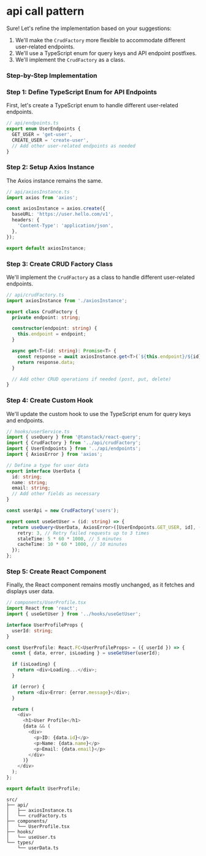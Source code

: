 # api call pattern 
Sure! Let's refine the implementation based on your suggestions:

1. We'll make the `CrudFactory` more flexible to accommodate different user-related endpoints.
2. We'll use a TypeScript enum for query keys and API endpoint postfixes.
3. We'll implement the `CrudFactory` as a class.

### Step-by-Step Implementation

### Step 1: Define TypeScript Enum for API Endpoints

First, let's create a TypeScript enum to handle different user-related endpoints.

```typescript
// api/endpoints.ts
export enum UserEndpoints {
  GET_USER = 'get-user',
  CREATE_USER = 'create-user',
  // Add other user-related endpoints as needed
}
```

### Step 2: Setup Axios Instance

The Axios instance remains the same.

```typescript
// api/axiosInstance.ts
import axios from 'axios';

const axiosInstance = axios.create({
  baseURL: 'https://user.hello.com/v1',
  headers: {
    'Content-Type': 'application/json',
  },
});

export default axiosInstance;
```

### Step 3: Create CRUD Factory Class

We'll implement the `CrudFactory` as a class to handle different user-related endpoints.

```typescript
// api/crudFactory.ts
import axiosInstance from './axiosInstance';

export class CrudFactory {
  private endpoint: string;

  constructor(endpoint: string) {
    this.endpoint = endpoint;
  }

  async get<T>(id: string): Promise<T> {
    const response = await axiosInstance.get<T>(`${this.endpoint}/${id}`);
    return response.data;
  }

  // Add other CRUD operations if needed (post, put, delete)
}
```

### Step 4: Create Custom Hook

We'll update the custom hook to use the TypeScript enum for query keys and endpoints.

```typescript
// hooks/userService.ts
import { useQuery } from '@tanstack/react-query';
import { CrudFactory } from '../api/crudFactory';
import { UserEndpoints } from '../api/endpoints';
import { AxiosError } from 'axios';

// Define a type for user data
export interface UserData {
  id: string;
  name: string;
  email: string;
  // Add other fields as necessary
}

const userApi = new CrudFactory('users');

export const useGetUser = (id: string) => {
  return useQuery<UserData, AxiosError>([UserEndpoints.GET_USER, id], () => userApi.get<UserData>(UserEndpoints.GET_USER + '/' + id), {
    retry: 3, // Retry failed requests up to 3 times
    staleTime: 5 * 60 * 1000, // 5 minutes
    cacheTime: 10 * 60 * 1000, // 10 minutes
  });
};
```

### Step 5: Create React Component

Finally, the React component remains mostly unchanged, as it fetches and displays user data.

```typescript
// components/UserProfile.tsx
import React from 'react';
import { useGetUser } from '../hooks/useGetUser';

interface UserProfileProps {
  userId: string;
}

const UserProfile: React.FC<UserProfileProps> = ({ userId }) => {
  const { data, error, isLoading } = useGetUser(userId);

  if (isLoading) {
    return <div>Loading...</div>;
  }

  if (error) {
    return <div>Error: {error.message}</div>;
  }

  return (
    <div>
      <h1>User Profile</h1>
      {data && (
        <div>
          <p>ID: {data.id}</p>
          <p>Name: {data.name}</p>
          <p>Email: {data.email}</p>
        </div>
      )}
    </div>
  );
};

export default UserProfile;
```


```
src/
├── api/
│   ├── axiosInstance.ts
│   └── crudFactory.ts
├── components/
│   └── UserProfile.tsx
├── hooks/
│   └── useUser.ts
└── types/
    └── userData.ts
```

